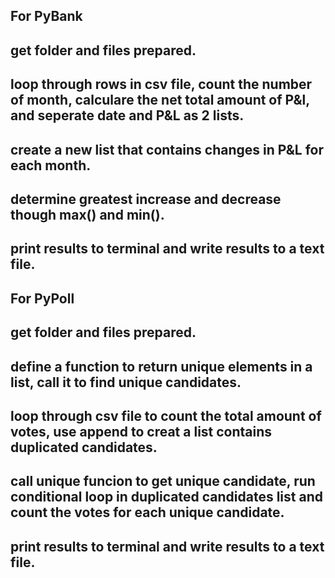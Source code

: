## For PyBank
## get folder and files prepared.
## loop through rows in csv file, count the number of month, calculare the net total amount of P&l, and seperate date and P&L as 2 lists.
## create a new list that contains changes in P&L for each month.
## determine greatest increase and decrease though max() and min().
## print results to terminal and write results to a text file.

## For PyPoll
## get folder and files prepared.
## define a function to return unique elements in a list, call it to find unique candidates.
## loop through csv file to count the total amount of votes, use append to creat a list contains duplicated candidates.
## call unique funcion to get unique candidate, run conditional loop in duplicated candidates list and count the votes for each unique candidate.
## print results to terminal and write results to a text file.
